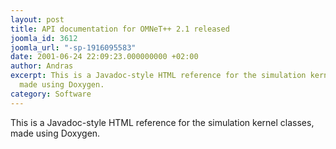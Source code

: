 ```yaml
---
layout: post
title: API documentation for OMNeT++ 2.1 released
joomla_id: 3612
joomla_url: "-sp-1916095583"
date: 2001-06-24 22:09:23.000000000 +02:00
author: Andras
excerpt: This is a Javadoc-style HTML reference for the simulation kernel classes,
  made using Doxygen.
category: Software
---
```

This is a Javadoc-style HTML reference for the simulation kernel classes, made using Doxygen.
